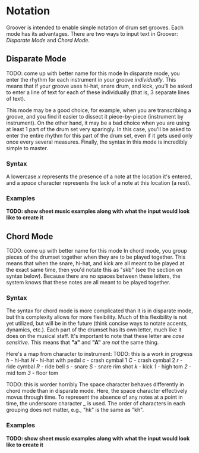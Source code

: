 # Notation
Groover is intended to enable simple notation of drum set grooves. Each mode has its advantages. There are two ways to input text in Groover: *Disparate Mode* and *Chord Mode*.

## Disparate Mode 
TODO: come up with better name for this mode
In disparate mode, you enter the rhythm for each instrument in your groove *individually*. This means that if your groove uses hi-hat, snare drum, and kick, you'll be asked to enter a line of text for each of these individually (that is, 3 separate lines of text).

This mode may be a good choice, for example, when you are transcribing a groove, and you find it easier to dissect it piece-by-piece (instrument by instrument). On the other hand, it may be a bad choice when you are using at least 1 part of the drum set very sparingly. In this case, you'll be asked to enter the entire rhythm for this part of the drum set, even if it gets used only once every several measures. Finally, the syntax in this mode is incredibly simple to master.

### Syntax
A lowercase *x* represents the presence of a note at the location it's entered, and a *space* character represents the lack of a note at this location (a rest).

### Examples
**TODO: show sheet music examples along with what the input would look like to create it**

## Chord Mode
TODO: come up with better name for this mode
In chord mode, you group pieces of the drumset together when they are to be played together. This means that when the snare, hi-hat, and kick are all meant to be played at the exact same time, then you'd notate this as "skb" (see the section on syntax below). Because there are no spaces between these letters, the system knows that these notes are all meant to be played together.

### Syntax
The syntax for chord mode is more complicated than it is in disparate mode, but this complexity allows for more flexibility. Much of this flexibility is not yet utilized, but will be in the future (think concise ways to notate accents, dynamics, etc.). Each part of the drumset has its own letter, much like it does on the musical staff. It's important to note that these letter are *case sensitive*. This means that **"a"** and **"A"** are *not* the same thing.

Here's a map from character to instrument:
TODO: this is a work in progress
*h* - hi-hat
*H* - hi-hat with pedal
*c* - crash cymbal 1
*C* - crash cymbal 2
*r* - ride cymbal
*R* - ride bell
*s* - snare
*S* - snare rim shot
*k* - kick
*1* - high tom
*2* - mid tom
*3* - floor tom

TODO: this is worder horribly
The space character behaves differently in chord mode than in disparate mode. Here, the space character effectively movus through time. To represent the absence of any notes at a point in time, the underscore character *_* is used. The order of characters in each grouping does not matter, e.g., "hk" is the same as "kh".

### Examples
**TODO: show sheet music examples along with what the input would look like to create it**